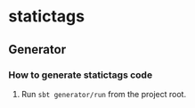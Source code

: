 # statictags

## Generator

### How to generate statictags code

1. Run ```sbt generator/run``` from the project root.
